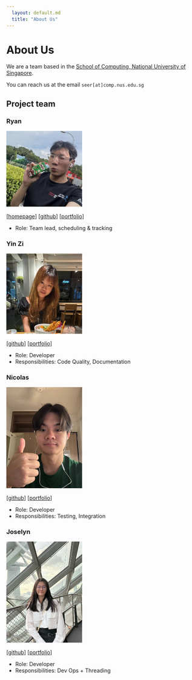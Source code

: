 ```yaml
---
  layout: default.md
  title: "About Us"
---
```


# About Us

We are a team based in the [School of Computing, National University of Singapore](http://www.comp.nus.edu.sg).

You can reach us at the email `seer[at]comp.nus.edu.sg`

## Project team

### Ryan

<img src="images/bipplane.png" width="200px">

[[homepage](http://www.comp.nus.edu.sg/~damithch)]
[[github](https://github.com/bipplane)]
[[portfolio](team/johndoe.md)]

* Role: Team lead, scheduling & tracking

### Yin Zi

<img src="images/izniy.png" width="200px">

[[github](http://github.com/izniy)]
[[portfolio](team/johndoe.md)]

* Role: Developer
* Responsibilities: Code Quality, Documentation

### Nicolas

<img src="images/nicolaskjh.png" width="200px">

[[github](http://github.com/nicolaskjh)] 
[[portfolio](team/johndoe.md)]

* Role: Developer
* Responsibilities: Testing, Integration

### Joselyn

<img src="images/flljy940.png" width="200px">

[[github](http://github.com/flljy940)]
[[portfolio](team/johndoe.md)]

* Role: Developer
* Responsibilities: Dev Ops + Threading

